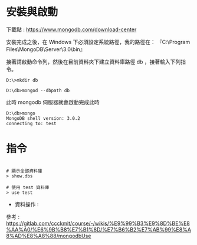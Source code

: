 # 安裝與啟動

下載點 : https://www.mongodb.com/download-center

安裝完成之後，在 Windows 下必須設定系統路徑，我的路徑在： 『C:\Program Files\MongoDB\Server\3.0\bin』

接著請啟動命令列，然後在目前資料夾下建立資料庫路徑 db ，接著輸入下列指令。

```
D:\>mkdir db

D:\db>mongod --dbpath db
```

此時 mongodb 伺服器就會啟動完成此時


```
D:\db>mongo
MongoDB shell version: 3.0.2
connecting to: test
```

# 指令

``` shell

# 顯示全部資料庫
> show.dbs

# 使用 test 資料庫
> use test

```
* 資料操作 :

參考 : https://gitlab.com/ccckmit/course/-/wikis/%E9%99%B3%E9%8D%BE%E8%AA%A0/%E6%9B%B8%E7%B1%8D/%E7%B6%B2%E7%AB%99%E8%A8%AD%E8%A8%88/mongodbUse


